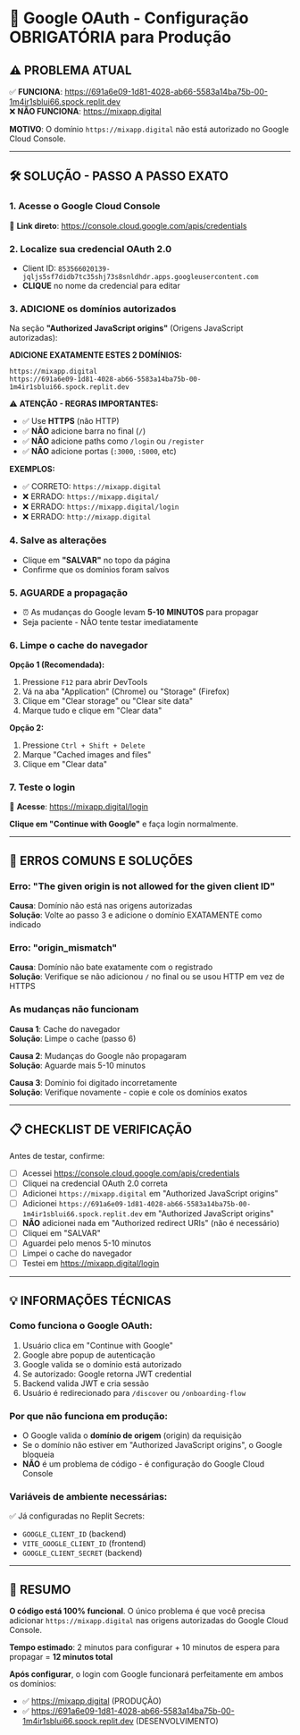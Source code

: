 # 🔐 Google OAuth - Configuração OBRIGATÓRIA para Produção

## ⚠️ PROBLEMA ATUAL

✅ **FUNCIONA**: https://691a6e09-1d81-4028-ab66-5583a14ba75b-00-1m4ir1sblui66.spock.replit.dev  
❌ **NÃO FUNCIONA**: https://mixapp.digital

**MOTIVO**: O domínio `https://mixapp.digital` não está autorizado no Google Cloud Console.

---

## 🛠️ SOLUÇÃO - PASSO A PASSO EXATO

### **1. Acesse o Google Cloud Console**
🔗 **Link direto**: https://console.cloud.google.com/apis/credentials

### **2. Localize sua credencial OAuth 2.0**
- Client ID: `853566020139-jqljs5sf7didb7tc35shj73s8snldhdr.apps.googleusercontent.com`
- **CLIQUE** no nome da credencial para editar

### **3. ADICIONE os domínios autorizados**

Na seção **"Authorized JavaScript origins"** (Origens JavaScript autorizadas):

**ADICIONE EXATAMENTE ESTES 2 DOMÍNIOS:**

```
https://mixapp.digital
https://691a6e09-1d81-4028-ab66-5583a14ba75b-00-1m4ir1sblui66.spock.replit.dev
```

⚠️ **ATENÇÃO - REGRAS IMPORTANTES:**
- ✅ Use **HTTPS** (não HTTP)
- ✅ **NÃO** adicione barra no final (`/`)
- ✅ **NÃO** adicione paths como `/login` ou `/register`
- ✅ **NÃO** adicione portas (`:3000`, `:5000`, etc)

**EXEMPLOS:**
- ✅ CORRETO: `https://mixapp.digital`
- ❌ ERRADO: `https://mixapp.digital/`
- ❌ ERRADO: `https://mixapp.digital/login`
- ❌ ERRADO: `http://mixapp.digital`

### **4. Salve as alterações**
- Clique em **"SALVAR"** no topo da página
- Confirme que os domínios foram salvos

### **5. AGUARDE a propagação**
- ⏰ As mudanças do Google levam **5-10 MINUTOS** para propagar
- Seja paciente - NÃO tente testar imediatamente

### **6. Limpe o cache do navegador**

**Opção 1 (Recomendada):**
1. Pressione `F12` para abrir DevTools
2. Vá na aba "Application" (Chrome) ou "Storage" (Firefox)
3. Clique em "Clear storage" ou "Clear site data"
4. Marque tudo e clique em "Clear data"

**Opção 2:**
1. Pressione `Ctrl + Shift + Delete`
2. Marque "Cached images and files"
3. Clique em "Clear data"

### **7. Teste o login**
🔗 **Acesse**: https://mixapp.digital/login

**Clique em "Continue with Google"** e faça login normalmente.

---

## 🐛 ERROS COMUNS E SOLUÇÕES

### Erro: "The given origin is not allowed for the given client ID"
**Causa**: Domínio não está nas origens autorizadas  
**Solução**: Volte ao passo 3 e adicione o domínio EXATAMENTE como indicado

### Erro: "origin_mismatch"
**Causa**: Domínio não bate exatamente com o registrado  
**Solução**: Verifique se não adicionou `/` no final ou se usou HTTP em vez de HTTPS

### As mudanças não funcionam
**Causa 1**: Cache do navegador  
**Solução**: Limpe o cache (passo 6)

**Causa 2**: Mudanças do Google não propagaram  
**Solução**: Aguarde mais 5-10 minutos

**Causa 3**: Domínio foi digitado incorretamente  
**Solução**: Verifique novamente - copie e cole os domínios exatos

---

## 📋 CHECKLIST DE VERIFICAÇÃO

Antes de testar, confirme:
- [ ] Acessei https://console.cloud.google.com/apis/credentials
- [ ] Cliquei na credencial OAuth 2.0 correta
- [ ] Adicionei `https://mixapp.digital` em "Authorized JavaScript origins"
- [ ] Adicionei `https://691a6e09-1d81-4028-ab66-5583a14ba75b-00-1m4ir1sblui66.spock.replit.dev` em "Authorized JavaScript origins"
- [ ] **NÃO** adicionei nada em "Authorized redirect URIs" (não é necessário)
- [ ] Cliquei em "SALVAR"
- [ ] Aguardei pelo menos 5-10 minutos
- [ ] Limpei o cache do navegador
- [ ] Testei em https://mixapp.digital/login

---

## 💡 INFORMAÇÕES TÉCNICAS

### Como funciona o Google OAuth:
1. Usuário clica em "Continue with Google"
2. Google abre popup de autenticação
3. Google valida se o domínio está autorizado
4. Se autorizado: Google retorna JWT credential
5. Backend valida JWT e cria sessão
6. Usuário é redirecionado para `/discover` ou `/onboarding-flow`

### Por que não funciona em produção:
- O Google valida o **domínio de origem** (origin) da requisição
- Se o domínio não estiver em "Authorized JavaScript origins", o Google bloqueia
- **NÃO** é um problema de código - é configuração do Google Cloud Console

### Variáveis de ambiente necessárias:
✅ Já configuradas no Replit Secrets:
- `GOOGLE_CLIENT_ID` (backend)
- `VITE_GOOGLE_CLIENT_ID` (frontend)
- `GOOGLE_CLIENT_SECRET` (backend)

---

## 🎯 RESUMO

**O código está 100% funcional**. O único problema é que você precisa adicionar `https://mixapp.digital` nas origens autorizadas do Google Cloud Console.

**Tempo estimado**: 2 minutos para configurar + 10 minutos de espera para propagar = **12 minutos total**

**Após configurar**, o login com Google funcionará perfeitamente em ambos os domínios:
- ✅ https://mixapp.digital (PRODUÇÃO)
- ✅ https://691a6e09-1d81-4028-ab66-5583a14ba75b-00-1m4ir1sblui66.spock.replit.dev (DESENVOLVIMENTO)
